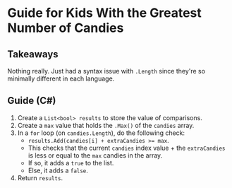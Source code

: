 # Guide for Kids With the Greatest Number of Candies

## Takeaways
Nothing really. Just had a syntax issue with `.Length` since they're so minimally different in each language.

## Guide (C#)
1. Create a `List<bool> results` to store the value of comparisons.
2. Create a `max` value that holds the `.Max()` of the `candies` array.
3. In a `for` loop (on `candies.Length`), do the following check:
    - `results.Add(candies[i] + extraCandies >= max`.
    - This checks that the current `candies` index value + the `extraCandies` is less or equal to the `max` candies in the array.
    - If so, it adds a `true` to the list.
    - Else, it adds a `false`.
4. Return `results`.
